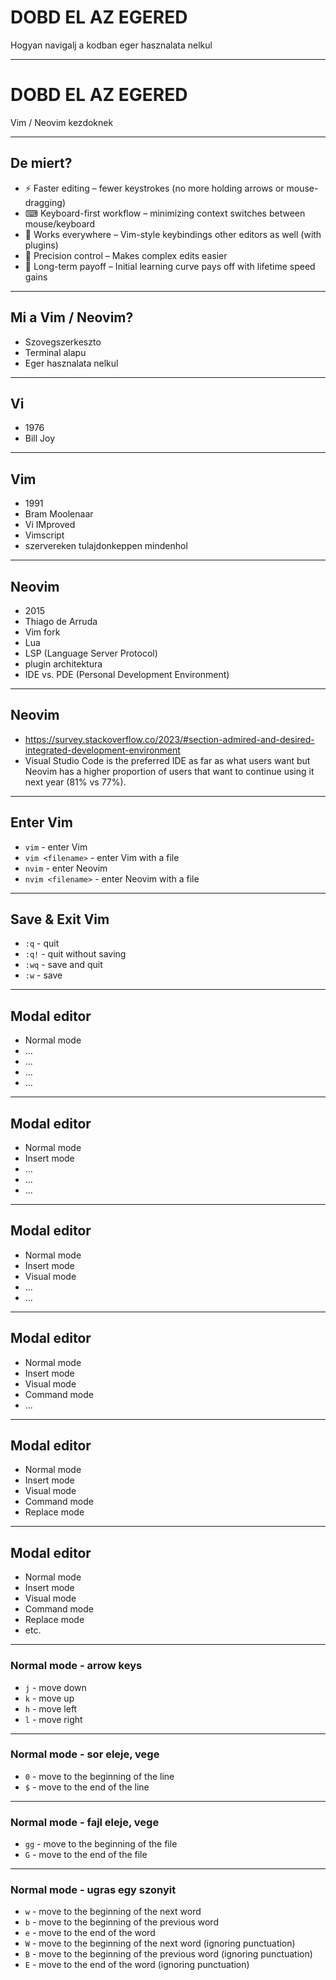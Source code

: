 # DOBD EL AZ EGERED

Hogyan navigalj a kodban eger hasznalata nelkul

---

# DOBD EL AZ EGERED

Vim / Neovim kezdoknek

---

## De miert?

- ⚡ Faster editing – fewer keystrokes (no more holding arrows or mouse-dragging)
- ⌨ Keyboard-first workflow – minimizing context switches between mouse/keyboard
- 🔄 Works everywhere – Vim-style keybindings other editors as well (with plugins)
- 🎯 Precision control – Makes complex edits easier
- 🧠 Long-term payoff – Initial learning curve pays off with lifetime speed gains

---

## Mi a Vim / Neovim?

- Szovegszerkeszto
- Terminal alapu
- Eger hasznalata nelkul

---

## Vi

- 1976
- Bill Joy

---

## Vim

- 1991
- Bram Moolenaar
- Vi IMproved
- Vimscript
- szervereken tulajdonkeppen mindenhol

---

## Neovim

- 2015
- Thiago de Arruda
- Vim fork
- Lua
- LSP (Language Server Protocol)
- plugin architektura
- IDE vs. PDE (Personal Development Environment)

---

## Neovim

- <https://survey.stackoverflow.co/2023/#section-admired-and-desired-integrated-development-environment>
- Visual Studio Code is the preferred IDE as far as what users want but Neovim has a higher proportion of users that want to continue using it next year (81% vs 77%).

---

## Enter Vim

- `vim` - enter Vim
- `vim <filename>` - enter Vim with a file
- `nvim` - enter Neovim
- `nvim <filename>` - enter Neovim with a file

---

## Save & Exit Vim

- `:q` - quit
- `:q!` - quit without saving
- `:wq` - save and quit
- `:w` - save

---

## Modal editor

- Normal mode
- ...
- ...
- ...
- ...

---

## Modal editor

- Normal mode
- Insert mode
- ...
- ...
- ...

---

## Modal editor

- Normal mode
- Insert mode
- Visual mode
- ...
- ...

---

## Modal editor

- Normal mode
- Insert mode
- Visual mode
- Command mode
- ...

---

## Modal editor

- Normal mode
- Insert mode
- Visual mode
- Command mode
- Replace mode

---

## Modal editor

- Normal mode
- Insert mode
- Visual mode
- Command mode
- Replace mode
- etc.

---

### Normal mode - arrow keys

- `j` - move down
- `k` - move up
- `h` - move left
- `l` - move right

---

### Normal mode - sor eleje, vege

- `0` - move to the beginning of the line
- `$` - move to the end of the line

---

### Normal mode - fajl eleje, vege

- `gg` - move to the beginning of the file
- `G` - move to the end of the file

---

### Normal mode - ugras egy szonyit

- `w` - move to the beginning of the next word
- `b` - move to the beginning of the previous word
- `e` - move to the end of the word
- `W` - move to the beginning of the next word (ignoring punctuation)
- `B` - move to the beginning of the previous word (ignoring punctuation)
- `E` - move to the end of the word (ignoring punctuation)
